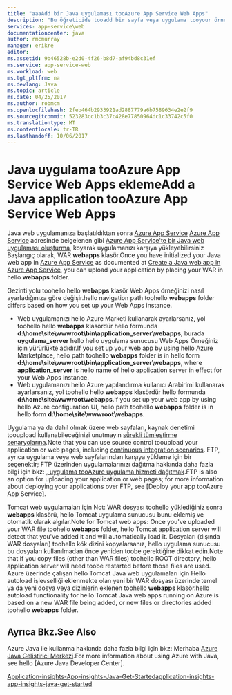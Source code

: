 ```yaml
---
title: "aaaAdd bir Java uygulaması tooAzure App Service Web Apps"
description: "Bu öğreticide tooadd bir sayfa veya uygulama tooyour örneği zaten Azure App Service Web Apps toouse Java nasıl yapılandırılacağı gösterilmiştir."
services: app-service\web
documentationcenter: java
author: rmcmurray
manager: erikre
editor: 
ms.assetid: 9b46528b-e2d0-4f26-b8d7-af94bd8c31ef
ms.service: app-service-web
ms.workload: web
ms.tgt_pltfrm: na
ms.devlang: Java
ms.topic: article
ms.date: 04/25/2017
ms.author: robmcm
ms.openlocfilehash: 2feb464b2933921ad2887779a6b7589634e2e2f9
ms.sourcegitcommit: 523283cc1b3c37c428e77850964dc1c33742c5f0
ms.translationtype: MT
ms.contentlocale: tr-TR
ms.lasthandoff: 10/06/2017
---
```

# <a name="add-a-java-application-tooazure-app-service-web-apps"></a><span data-ttu-id="7101c-103">Java uygulama tooAzure App Service Web Apps ekleme</span><span class="sxs-lookup"><span data-stu-id="7101c-103">Add a Java application tooAzure App Service Web Apps</span></span>
<span data-ttu-id="7101c-104">Java web uygulamanıza başlatıldıktan sonra [Azure App Service] [ Azure App Service] adresinde belgelenen gibi [Azure App Service'te bir Java web uygulaması oluşturma](web-sites-java-get-started.md), koyarak uygulamanızı karşıya yükleyebilirsiniz Başlangıç olarak, WAR **webapps** klasör.</span><span class="sxs-lookup"><span data-stu-id="7101c-104">Once you have initialized your Java web app in [Azure App Service][Azure App Service] as documented at [Create a Java web app in Azure App Service](web-sites-java-get-started.md), you can upload your application by placing your WAR in hello **webapps** folder.</span></span>

<span data-ttu-id="7101c-105">Gezinti yolu toohello hello **webapps** klasör Web Apps örneğinizi nasıl ayarladığınıza göre değişir.</span><span class="sxs-lookup"><span data-stu-id="7101c-105">hello navigation path toohello **webapps** folder differs based on how you set up your Web Apps instance.</span></span>

* <span data-ttu-id="7101c-106">Web uygulamanızı hello Azure Marketi kullanarak ayarlarsanız, yol toohello hello **webapps** klasördür hello formunda **d:\home\site\wwwroot\bin\application\_server\webapps**, burada **uygulama\_server** hello hello uygulama sunucusu Web Apps Örneğiniz için yürürlükte adıdır.</span><span class="sxs-lookup"><span data-stu-id="7101c-106">If you set up your web app by using hello Azure Marketplace, hello path toohello **webapps** folder is in hello form **d:\home\site\wwwroot\bin\application\_server\webapps**, where **application\_server** is hello name of hello application server in effect for your Web Apps instance.</span></span> 
* <span data-ttu-id="7101c-107">Web uygulamanızı hello Azure yapılandırma kullanıcı Arabirimi kullanarak ayarlarsanız, yol toohello hello **webapps** klasördür hello formunda **d:\home\site\wwwroot\webapps**.</span><span class="sxs-lookup"><span data-stu-id="7101c-107">If you set up your web app by using hello Azure configuration UI, hello path toohello **webapps** folder is in hello form **d:\home\site\wwwroot\webapps**.</span></span> 

<span data-ttu-id="7101c-108">Uygulama ya da dahil olmak üzere web sayfaları, kaynak denetimi tooupload kullanabileceğinizi unutmayın [sürekli tümleştirme senaryolarına](app-service-continuous-deployment.md).</span><span class="sxs-lookup"><span data-stu-id="7101c-108">Note that you can use source control tooupload your application or web pages, including [continuous integration scenarios](app-service-continuous-deployment.md).</span></span> <span data-ttu-id="7101c-109">FTP, ayrıca uygulama veya web sayfalarından karşıya yükleme için bir seçenektir; FTP üzerinden uygulamalarınızı dağıtma hakkında daha fazla bilgi için bkz: [, uygulama tooAzure uygulama hizmeti dağıtmak].</span><span class="sxs-lookup"><span data-stu-id="7101c-109">FTP is also an option for uploading your application or web pages; for more information about deploying your applications over FTP, see [Deploy your app tooAzure App Service].</span></span>

<span data-ttu-id="7101c-110">Tomcat web uygulamaları için Not: WAR dosyası toohello yüklediğiniz sonra **webapps** klasörü, hello Tomcat uygulama sunucusu bunu eklemiş ve otomatik olarak algılar.</span><span class="sxs-lookup"><span data-stu-id="7101c-110">Note for Tomcat web apps: Once you've uploaded your WAR file toohello **webapps** folder, hello Tomcat application server will detect that you've added it and will automatically load it.</span></span> <span data-ttu-id="7101c-111">Dosyaları (dışında WAR dosyaları) toohello kök dizini kopyalarsanız, hello uygulama sunucusu bu dosyaları kullanılmadan önce yeniden toobe gerektiğine dikkat edin.</span><span class="sxs-lookup"><span data-stu-id="7101c-111">Note that if you copy files (other than WAR files) toohello ROOT directory, hello application server will need toobe restarted before those files are used.</span></span> <span data-ttu-id="7101c-112">Azure üzerinde çalışan hello Tomcat Java web uygulamaları için Hello autoload işlevselliği eklenmekte olan yeni bir WAR dosyası üzerinde temel ya da yeni dosya veya dizinlerin eklenen toohello **webapps** klasör.</span><span class="sxs-lookup"><span data-stu-id="7101c-112">hello autoload functionality for hello Tomcat Java web apps running on Azure is based on a new WAR file being added, or new files or directories added toohello **webapps** folder.</span></span> 

<a name="see-also"></a>

## <a name="see-also"></a><span data-ttu-id="7101c-113">Ayrıca Bkz.</span><span class="sxs-lookup"><span data-stu-id="7101c-113">See Also</span></span>
<span data-ttu-id="7101c-114">Azure Java ile kullanma hakkında daha fazla bilgi için bkz: Merhaba [Azure Java Geliştirici Merkezi].</span><span class="sxs-lookup"><span data-stu-id="7101c-114">For more information about using Azure with Java, see hello [Azure Java Developer Center].</span></span>

[<span data-ttu-id="7101c-115">Application-insights-App-insights-Java-Get-Started</span><span class="sxs-lookup"><span data-stu-id="7101c-115">application-insights-app-insights-java-get-started</span></span>](../application-insights/app-insights-java-get-started.md)

<!-- URL List -->

[Azure Java Geliştirici Merkezi]: https://azure.microsoft.com/develop/java/
[Azure App Service]: http://go.microsoft.com/fwlink/?LinkId=529714
[, uygulama tooAzure uygulama hizmeti dağıtmak]: ./web-sites-deploy.md

